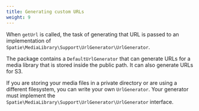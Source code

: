 ```yaml
---
title: Generating custom URLs
weight: 9
---
```


When `getUrl` is called, the task of generating that URL is passed to an implementation of `Spatie\MediaLibrary\Support\UrlGenerator\UrlGenerator`.

The package contains a `DefaultUrlGenerator` that can generate URLs for a media library that is stored inside the public path. It can also generate URLs for S3.

If you are storing your media files in a private directory or are using a different filesystem, you can write your own `UrlGenerator`. Your generator must implement the `Spatie\MediaLibrary\Support\UrlGenerator\UrlGenerator` interface. 
